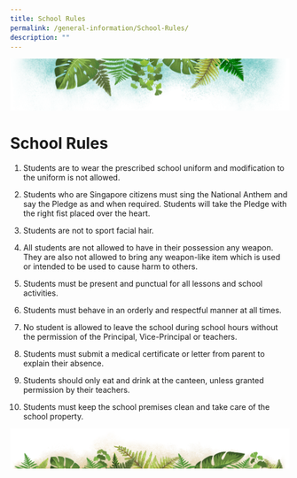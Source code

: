 ```yaml
---
title: School Rules
permalink: /general-information/School-Rules/
description: ""
---
```

![](/images/Banner.png)

# School Rules


1.  Students are to wear the prescribed school uniform and modification to the uniform is not allowed.  
      
    
2.  Students who are Singapore citizens must sing the National Anthem and say the Pledge as and when required. Students will take the Pledge with the right fist placed over the heart.  
      
    
3.  Students are not to sport facial hair.  
      
    
4.  All students are not allowed to have in their possession any weapon. They are also not allowed to bring any weapon-like item which is used or intended to be used to cause harm to others.  
      
    
5.  Students must be present and punctual for all lessons and school activities.  
      
    
6.  Students must behave in an orderly and respectful manner at all times.  
      
    
7.  No student is allowed to leave the school during school hours without the permission of the Principal, Vice-Principal or teachers.  
      
    
8.  Students must submit a medical certificate or letter from parent to explain their absence.  
      
    
9.  Students should only eat and drink at the canteen, unless granted permission by their teachers.  
      
    
10.  Students must keep the school premises clean and take care of the school property.

![](/images/bg-bottom.png)